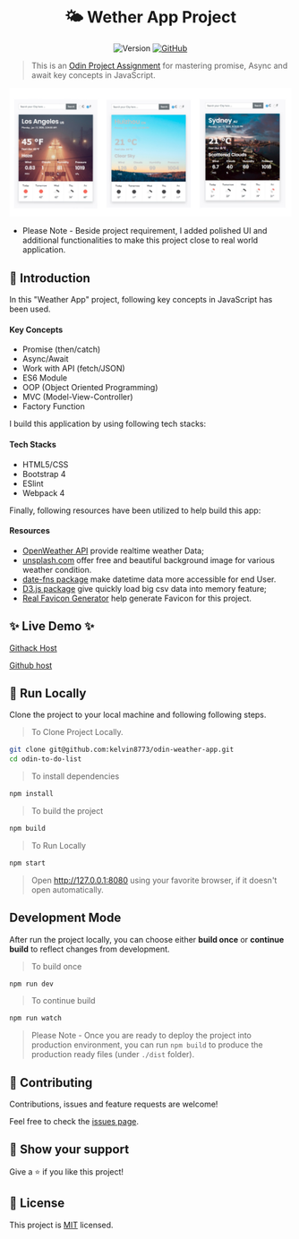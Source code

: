 <h1 align="center"> <span> 🌤 </span>  Wether App Project</h1>

 <p align="center">
   <img alt="Version" src="https://img.shields.io/badge/version-1.0.0-blue.svg?cacheSeconds=2592000" />
 
  <a href="https://github.com/kelvin8773/odin-weather-app/blob/master/LICENSE" target="_blank">
      <img alt="GitHub" src="https://img.shields.io/github/license/kelvin8773/odin-weather-app">
  </a>
 </p>


> This is an [Odin Project Assignment](https://www.theodinproject.com/courses/javascript/lessons/weather-app) for mastering promise, Async and await key concepts in JavaScript.

![Weather App ScreenShoot](./docs/weather-app.jpg)

* Please Note - Beside project requirement, I added polished UI and additional functionalities to make this project close to real world application.

## 📣 Introduction

In this "Weather App" project, following key concepts in JavaScript has been used.
#### Key Concepts 
* Promise (then/catch)
* Async/Await
* Work with API (fetch/JSON)
* ES6 Module
* OOP (Object Oriented Programming)
* MVC (Model-View-Controller)
* Factory Function

I build this application by using following tech stacks: 
#### Tech Stacks
* HTML5/CSS
* Bootstrap 4
* ESlint
* Webpack 4

Finally, following resources have been utilized to help build this app:
#### Resources
* [OpenWeather API](https://openweathermap.org/) provide realtime weather Data;
* [unsplash.com](https://unsplash.com/) offer free and beautiful background image for various weather condition.
* [date-fns package](https://date-fns.org/) make datetime data more accessible for end User.
* [D3.js package](https://d3js.org/) give quickly load big csv data into memory feature;
* [Real Favicon Generator](https://realfavicongenerator.net/) help generate Favicon for this project.

## ✨ Live Demo ✨

[Githack Host](https://raw.githack.com/kelvin8773/odin-weather-app/advance-functions/dist/index.html)

[Github host](https://#)

## 🍩 Run Locally
Clone the project to your local machine and following following steps.

> To Clone Project Locally.
```bash
git clone git@github.com:kelvin8773/odin-weather-app.git
cd odin-to-do-list
```
> To install dependencies
```bash
npm install
```
> To build the project
```bash
npm build
```
> To Run Locally
```bash
npm start 
```
> Open http://127.0.0.1:8080 using your favorite browser, if it doesn't open automatically.

## Development Mode

After run the project locally, you can choose either **build once** or **continue build** to reflect changes from development.

> To build once
```bash
npm run dev
```
> To continue build
```bash
npm run watch
```

> Please Note - Once you are ready to deploy the project into production environment, you can run `npm build` to produce the production ready files (under `./dist` folder).


## 🤝 Contributing
Contributions, issues and feature requests are welcome!

Feel free to check the [issues page](https://github.com/kelvin8773/odin-todo-list/issues).

## 👋 Show your support

Give a ⭐️ if you like this project!


## 📝 License
This project is [MIT](./LICENSE) licensed.





